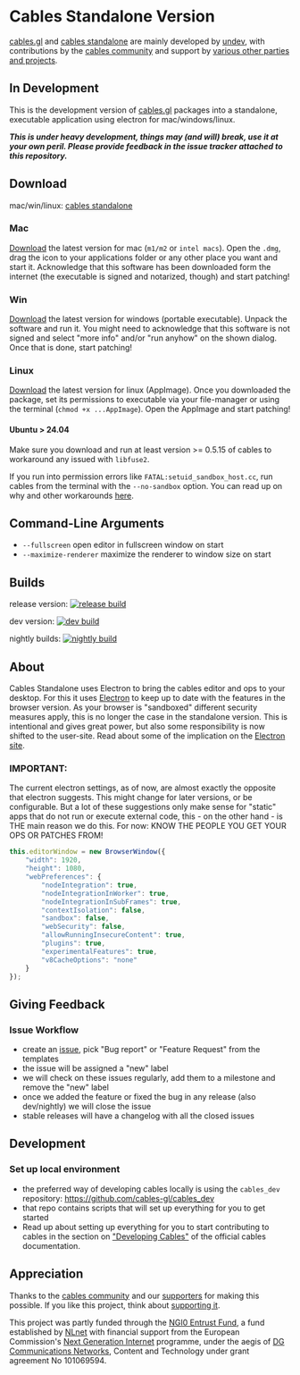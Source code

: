 # Cables Standalone Version

[cables.gl](https://cables.gl) and [cables standalone](https://cables.gl/standalone) are mainly developed by [undev](https://undev.studio/),
with contributions by the [cables community](https://discord.gg/cablesgl) and support by [various other parties and projects](https://cables.gl/support).

## In Development

This is the development version of [cables.gl](https://cables.gl) packages into a standalone, executable application using electron for mac/windows/linux.

***This is under heavy development, things may (and will) break, use it at your own peril. Please provide feedback in
the issue tracker attached to this repository.***

## Download

mac/win/linux: [cables standalone](https://cables.gl/standalone)

### Mac

[Download](https://cables.gl/standalone) the latest version for mac (`m1/m2` or `intel macs`).
Open the `.dmg`, drag the icon to your applications folder or any other place you want and start it. Acknowledge that this software has been
downloaded form the internet (the executable is signed and notarized, though) and start patching!

### Win
[Download](https://cables.gl/standalone) the latest version for windows (portable executable).
Unpack the software and run it. You might need to acknowledge that this software is not signed and select "more info" and/or "run anyhow" on
the shown dialog. Once that is done, start patching!

### Linux
[Download](https://cables.gl/standalone) the latest version for linux (AppImage).
Once you downloaded the package, set its permissions to executable via your file-manager or using the terminal (`chmod +x ...AppImage`).
Open the AppImage and start patching!

#### Ubuntu > 24.04

Make sure you download and run at least version >= 0.5.15 of cables to workaround any issued with `libfuse2`.

If you run  into permission errors like `FATAL:setuid_sandbox_host.cc`, run cables from the terminal with the `--no-sandbox` option.
You can read up on why and other workarounds [here](https://github.com/ivan-hc/AM/blob/main/docs/troubleshooting.md#ubuntu-mess).

## Command-Line Arguments

- `--fullscreen` open editor in fullscreen window on start
- `--maximize-renderer` maximize the renderer to window size on start

## Builds

release version: [![release build](https://github.com/cables-gl/cables_electron/actions/workflows/release.yml/badge.svg)](https://github.com/cables-gl/cables_electron/tags)

dev version: [![dev build](https://github.com/cables-gl/cables_electron/actions/workflows/dev.yml/badge.svg)](https://github.com/cables-gl/cables_electron/releases)

nightly builds: [![nightly build](https://github.com/cables-gl/cables_electron/actions/workflows/nightly.yml/badge.svg)](https://github.com/cables-gl/cables_electron/releases?q=nightly)

## About

Cables Standalone uses Electron to bring the cables editor and ops to your desktop. For this it uses [Electron](https://www.electronjs.org/) to keep up
to date with the features in the browser version. As your browser is "sandboxed" different security measures apply,
this is no longer the case in the standalone version. This is intentional and gives great power, but also some responsibility
is now shifted to the user-site. Read about some of the implication on the [Electron site](https://www.electronjs.org/docs/latest/tutorial/security).

### IMPORTANT:

The current electron settings, as of now, are almost exactly the opposite that electron suggests. This might change for later versions,
or be configurable. But a lot of these suggestions only make sense for "static" apps that do not run or execute external code, this - on
the other hand - is THE main reason we do this. For now: KNOW THE PEOPLE YOU GET YOUR OPS OR PATCHES FROM!

```javascript
this.editorWindow = new BrowserWindow({
    "width": 1920,
    "height": 1080,
    "webPreferences": {
        "nodeIntegration": true,
        "nodeIntegrationInWorker": true,
        "nodeIntegrationInSubFrames": true,
        "contextIsolation": false,
        "sandbox": false,
        "webSecurity": false,
        "allowRunningInsecureContent": true,
        "plugins": true,
        "experimentalFeatures": true,
        "v8CacheOptions": "none"
    }
});
```

## Giving Feedback

### Issue Workflow

- create an [issue](https://github.com/cables-gl/cables_docs/issues), pick "Bug report" or "Feature Request" from the templates
- the issue will be assigned a "new" label
- we will check on these issues regularly, add them to a milestone and remove the "new" label
- once we added the feature or fixed the bug in any release (also dev/nightly) we will close the issue
- stable releases will have a changelog with all the closed issues

## Development

### Set up local environment

* the preferred way of developing cables locally is using the `cables_dev` repository: https://github.com/cables-gl/cables_dev
* that repo contains scripts that will set up everything for you to get started
* Read up about setting up everything for you to start contributing to cables in the section on ["Developing Cables"](https://cables.gl/docs/6_1_developing_cables/developing_cables)
  of the official cables documentation.

## Appreciation

Thanks to the [cables community](https://discord.gg/cablesgl) and our [supporters](https://cables.gl/support) for making this possible. If you like this project, think about [supporting it](https://cables.gl/support).

This project was partly funded through the [NGI0 Entrust Fund](https://nlnet.nl/entrust/), a fund established by [NLnet](https://nlnet.nl/) with financial support
from the European Commission's [Next Generation Internet](https://www.ngi.eu/) programme, under the aegis of [DG Communications Networks](https://commission.europa.eu/about-european-commission/departments-and-executive-agencies/communications-networks-content-and-technology_en),
Content and Technology under grant agreement No 101069594.
